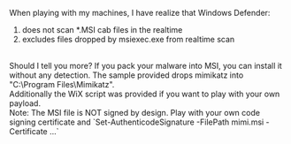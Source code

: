 When playing with my machines, I have realize that Windows Defender:<br>
1. does not scan *.MSI cab files in the realtime<br>
2. excludes files dropped by msiexec.exe from realtime scan<br>
 <br>
Should I tell you more? If you pack your malware into MSI, you can install it without any detection. The sample provided drops mimikatz into "C:\Program Files\Mimikatz".<br>
Additionally the WiX script was provided if you want to play with your own payload.<br>
Note: The MSI file is NOT signed by design. Play with your own code signing certificate and `Set-AuthenticodeSignature -FilePath mimi.msi -Certificate ...` <br>



